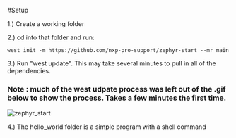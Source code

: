 
#Setup

1.) Create a working folder

2.) cd into that folder and run:

```
west init -m https://github.com/nxp-pro-support/zephyr-start --mr main
```
3.)  Run "west update".   This may take several minutes to pull in all of the dependencies.


### Note :  much of the west udpate process was left out of the .gif below to show the process.  Takes a few minutes the first time.

![zephyr_start](https://github.com/nxp-pro-support/zephyr-start/assets/152433281/dda8cf40-ab91-4e4a-9527-fd9d7bd28378)



4.) The hello_world folder is a simple program with a shell command
